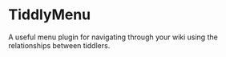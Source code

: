 # TiddlyMenu
A useful menu plugin for navigating through your wiki using the relationships between tiddlers.
